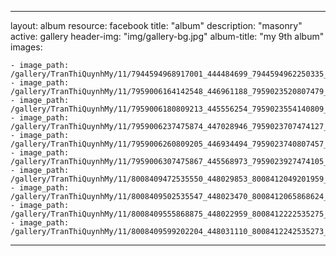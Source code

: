 
---
layout: album
resource: facebook
title: "album"
description: "masonry"
active: gallery
header-img: "img/gallery-bg.jpg"
album-title: "my 9th album"
images:
    
    - image_path: /gallery/TranThiQuynhMy/11/7944594968917001_444484699_7944594962250335_2882069056924842926_n.jpg
    - image_path: /gallery/TranThiQuynhMy/11/7959006164142548_446961188_7959023520807479_6043297170080976701_n.jpg
    - image_path: /gallery/TranThiQuynhMy/11/7959006180809213_445556254_7959023554140809_1583547242946493156_n.jpg
    - image_path: /gallery/TranThiQuynhMy/11/7959006237475874_447028946_7959023707474127_791340577455009160_n.jpg
    - image_path: /gallery/TranThiQuynhMy/11/7959006260809205_446934494_7959023740807457_952453029326798588_n.jpg
    - image_path: /gallery/TranThiQuynhMy/11/7959006307475867_445568973_7959023927474105_597331840799082760_n.jpg
    - image_path: /gallery/TranThiQuynhMy/11/8008409472535550_448029853_8008412049201959_5180950277726911188_n.jpg
    - image_path: /gallery/TranThiQuynhMy/11/8008409502535547_448023470_8008412065868624_8492083054819081327_n.jpg
    - image_path: /gallery/TranThiQuynhMy/11/8008409555868875_448022959_8008412222535275_3181268550701042148_n.jpg
    - image_path: /gallery/TranThiQuynhMy/11/8008409599202204_448031110_8008412242535273_7486540850417722043_n.jpg
---